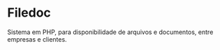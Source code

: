 # Filedoc
Sistema em PHP, para disponibilidade de arquivos e documentos, entre empresas e clientes. 
